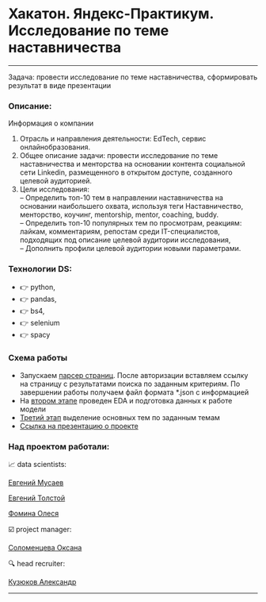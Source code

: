 # Хакатон. Яндекс-Практикум. Исследование по теме наставничества

---

Задача: провести исследование по теме наставничества, сформировать результат в виде презентации

### Описание:

Информация о компании
1. Отрасль и направления деятельности: EdTech, сервис онлайнобразования.
2. Общее описание задачи: провести исследование по теме
наставничества и менторства на основании контента социальной сети
Linkedin, размещенного в открытом доступе, созданного целевой
аудиторией.
3. Цели исследования:\
– Определить топ-10 тем в направлении наставничества на основании
наибольшего охвата, используя теги Наставничество, менторство,
коучинг, mentorship, mentor, coaching, buddy.\
– Определить топ-10 популярных тем по просмотрам, реакциям: лайкам,
комментариям, репостам среди IT-специалистов, подходящих под
описание целевой аудитории исследования,\
– Дополнить профили целевой аудитории новыми параметрами.


### Технологии DS:

- :point_right: python, 
- :point_right: pandas, 
- :point_right: bs4, 
- :point_right: selenium
- :point_right: spacy

### Схема работы
- Запускаем [парсер страниц](https://github.com/laffrent/yandex_hackaton_linkedin_parsing/blob/main/Part-I%2C%20parser.ipynb). После авторизации вставляем ссылку на страницу с результатами поиска по заданным критериям. По завершении работы получаем файл формата *.json с информацией
- На [втором этапе](https://github.com/laffrent/yandex_hackaton_linkedin_parsing/blob/main/Part-II%2C%20EDA%2C%20graph.ipynb) проведен EDA и подготовка данных к работе модели
- [Третий этап](https://github.com/laffrent/yandex_hackaton_linkedin_parsing/blob/main/Part-III%2C%20topmodeling.ipynb) выделение основных тем по заданным темам
- [Ссылка на презентацию о проекте](https://docs.google.com/presentation/d/1v3xeIs1GHIlxROvkcdl2aMjmQuAKQkqCTDUnLW7LVTc/edit#slide=id.p14)

### Над проектом работали:

📈 data scientists:

[Евгений Мусаев](https://github.com/johnmcv761)

[Евгений Толстой](https://github.com/laffrent)

[Фомина Олеся](https://github.com/ODsensei)

☑️ project manager:

[Соломенцева Оксана](https://am.linkedin.com/in/oksana-solomentseva)

🔍 head recruiter:

[Кузюков Александр](https://www.linkedin.com/in/moreferarum)

---


